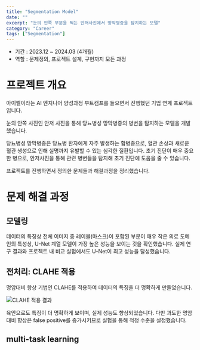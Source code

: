 ```yaml
---
title: "Segmentation Model"
date: ""
excerpt: "눈의 안쪽 부분을 찍는 안저사진에서 망막병증을 탐지하는 모델"
category: "Career"
tags: ["Segmentation"]
---
```


- 기간 : 2023.12 ~ 2024.03 (4개월)
- 역할 : 문제정의, 프로젝트 설계, 구현까지 모든 과정

# 프로젝트 개요

아이펠이라는 AI 엔지니어 양성과정 부트캠프를 들으면서 진행했던 기업 연계 프로젝트입니다.


눈의 안쪽 사진인 안저 사진을 통해 당뇨병성 망막병증의 병변을 탐지하는 모델을 개발했습니다.

당뇨병성 망막병증은 당뇨병 환자에게 자주 발생하는 합병증으로, 혈관 손상과 새로운 혈관 생성으로 인해 실명까지 유발할 수 있는 심각한 질환입니다. 
초기 진단이 매우 중요한 병으로, 안저사진을 통해 관련 병변들을 탐지해 초기 진단에 도움을 줄 수 있습니다. 

프로젝트를 진행하면서 정의한 문제들과 해결과정을 정리했습니다.

# 문제 해결 과정


## 모델링 

데이터의 특징상 전체 이미지 중 레이블(마스크)이 포함된 부분이 매우 작은 의료 도메인의 특성상, U-Net 계열 모델이 가장 높은 성능을 보이는 것을 확인했습니다. 실제 연구 결과와 프로젝트 내 비교 실험에서도 U-Net이 최고 성능을 달성했습니다.


## 전처리: CLAHE 적용
명암대비 향상 기법인 CLAHE를 적용하여 데이터의 특징을 더 명확하게 만들었습니다.

![CLAHE 적용 결과](attachment:49718d6e-5aad-4125-be77-fd69e2d4cdfd:image.png)

육안으로도 특징이 더 명확하게 보이며, 실제 성능도 향상되었습니다. 다만 과도한 명암대비 향상은 false positive를 증가시키므로 실험을 통해 적정 수준을 설정했습니다.


## multi-task learning 
